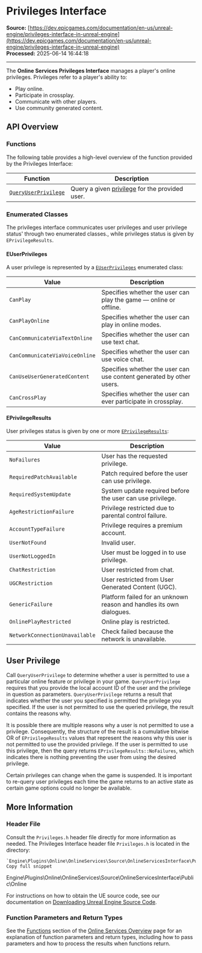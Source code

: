 # Privileges Interface

**Source:** [https://dev.epicgames.com/documentation/en-us/unreal-engine/privileges-interface-in-unreal-engine](https://dev.epicgames.com/documentation/en-us/unreal-engine/privileges-interface-in-unreal-engine)  
**Processed:** 2025-06-14 16:44:18

---

The **Online Services Privileges Interface** manages a player's online privileges. Privileges refer to a player's ability to:

-   Play online.
-   Participate in crossplay.
-   Communicate with other players.
-   Use community generated content.

## API Overview

### Functions

The following table provides a high-level overview of the function provided by the Privileges Interface:

| **Function** | **Description** |
| --- | --- |
| [`QueryUserPrivilege`](/documentation/en-us/unreal-engine/API/Plugins/OnlineServicesInterface/Online/IPrivileges/QueryUserPrivilege) | Query a given [privilege](/documentation/en-us/unreal-engine/privileges-interface-in-unreal-engine#euserprivileges) for the provided user. |

### Enumerated Classes

The privileges interface communicates user privileges and user privilege status' through two enumerated classes., while privileges status is given by `EPrivilegeResults`.

#### EUserPrivileges

A user privilege is represented by a [`EUserPrivileges`](/documentation/en-us/unreal-engine/API/Plugins/OnlineServicesInterface/Online/UE__Online__EUserPrivileges) enumerated class:

| **Value** | **Description** |
| --- | --- |
| `CanPlay` | Specifies whether the user can play the game — online or offline. |
| `CanPlayOnline` | Specifies whether the user can play in online modes. |
| `CanCommunicateViaTextOnline` | Specifies whether the user can use text chat. |
| `CanCommunicateViaVoiceOnline` | Specifies whether the user can use voice chat. |
| `CanUseUserGeneratedContent` | Specifies whether the user can use content generated by other users. |
| `CanCrossPlay` | Specifies whether the user can ever participate in crossplay. |

#### EPrivilegeResults

User privileges status is given by one or more [`EPrivilegeResults`](/documentation/en-us/unreal-engine/API/Plugins/OnlineServicesInterface/Online/UE__Online__EPrivilegeResults):

| **Value** | **Description** |
| --- | --- |
| `NoFailures` | User has the requested privilege. |
| `RequiredPatchAvailable` | Patch required before the user can use privilege. |
| `RequiredSystemUpdate` | System update required before the user can use privilege. |
| `AgeRestrictionFailure` | Privilege restricted due to parental control failure. |
| `AccountTypeFailure` | Privilege requires a premium account. |
| `UserNotFound` | Invalid user. |
| `UserNotLoggedIn` | User must be logged in to use privilege. |
| `ChatRestriction` | User restricted from chat. |
| `UGCRestriction` | User restricted from User Generated Content (UGC). |
| `GenericFailure` | Platform failed for an unknown reason and handles its own dialogues. |
| `OnlinePlayRestricted` | Online play is restricted. |
| `NetworkConnectionUnavailable` | Check failed because the network is unavailable. |

## User Privilege

Call `QueryUserPrivilege` to determine whether a user is permitted to use a particular online feature or privilege in your game. `QueryUserPrivilege` requires that you provide the local account ID of the user and the privilege in question as parameters. `QueryUserPrivilege` returns a result that indicates whether the user you specified is permitted the privilege you specified. If the user is not permitted to use the queried privilege, the result contains the reasons why.

It is possible there are multiple reasons why a user is not permitted to use a privilege. Consequently, the structure of the result is a cumulative bitwise OR of `EPrivilegeResults` values that represent the reasons why this user is not permitted to use the provided privilege. If the user is permitted to use this privilege, then the query returns `EPrivilegeResults::NoFailures`, which indicates there is nothing preventing the user from using the desired privilege.

Certain privileges can change when the game is suspended. It is important to re-query user privileges each time the game returns to an active state as certain game options could no longer be available.

## More Information

### Header File

Consult the `Privileges.h` header file directly for more information as needed. The Privileges Interface header file `Privileges.h` is located in the directory:

```
`Engine\Plugins\Online\OnlineServices\Source\OnlineServicesInterface\Public\Online`
Copy full snippet
```
Engine\\Plugins\\Online\\OnlineServices\\Source\\OnlineServicesInterface\\Public\\Online

For instructions on how to obtain the UE source code, see our documentation on [Downloading Unreal Engine Source Code](/documentation/en-us/unreal-engine/downloading-source-code-in-unreal-engine).

### Function Parameters and Return Types

See the [Functions](/documentation/en-us/unreal-engine/overview-of-online-services-in-unreal-engine#functions) section of the [Online Services Overview](/documentation/en-us/unreal-engine/overview-of-online-services-in-unreal-engine) page for an explanation of function parameters and return types, including how to pass parameters and how to process the results when functions return.